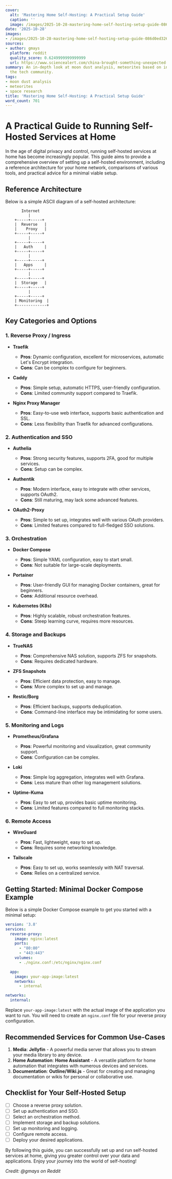 ```yaml
---
cover:
  alt: 'Mastering Home Self-Hosting: A Practical Setup Guide'
  caption: ''
  image: /images/2025-10-28-mastering-home-self-hosting-setup-guide-086d0ed326f6.png
date: '2025-10-28'
images:
- /images/2025-10-28-mastering-home-self-hosting-setup-guide-086d0ed326f6-icon.png
sources:
- author: gmays
  platform: reddit
  quality_score: 0.6249999999999999
  url: https://www.sciencealert.com/china-brought-something-unexpected-back-from-the-far-side-of-the-moon
summary: An in-depth look at moon dust analysis, meteorites based on insights from
  the tech community.
tags:
- moon dust analysis
- meteorites
- space research
title: 'Mastering Home Self-Hosting: A Practical Setup Guide'
word_count: 701
---
```


# A Practical Guide to Running Self-Hosted Services at Home

In the age of digital privacy and control, running self-hosted services at home has become increasingly popular. This guide aims to provide a comprehensive overview of setting up a self-hosted environment, including a reference architecture for your home network, comparisons of various tools, and practical advice for a minimal viable setup.

## Reference Architecture

Below is a simple ASCII diagram of a self-hosted architecture:

```
       Internet
          |
    +-----+-----+
    |  Reverse   |
    |    Proxy   |
    +-----+-----+
          |
    +-----+-----+
    |   Auth     |
    +-----+-----+
          |
    +-----+-----+
    |   Apps     |
    +-----+-----+
          |
    +-----+-----+
    |  Storage   |
    +-----+-----+
          |
    +-----+-----+
    | Monitoring  |
    +-------------+
```

## Key Categories and Options

### 1. Reverse Proxy / Ingress

- **Traefik**
  - **Pros**: Dynamic configuration, excellent for microservices, automatic Let's Encrypt integration.
  - **Cons**: Can be complex to configure for beginners.

- **Caddy**
  - **Pros**: Simple setup, automatic HTTPS, user-friendly configuration.
  - **Cons**: Limited community support compared to Traefik.

- **Nginx Proxy Manager**
  - **Pros**: Easy-to-use web interface, supports basic authentication and SSL.
  - **Cons**: Less flexibility than Traefik for advanced configurations.

### 2. Authentication and SSO

- **Authelia**
  - **Pros**: Strong security features, supports 2FA, good for multiple services.
  - **Cons**: Setup can be complex.

- **Authentik**
  - **Pros**: Modern interface, easy to integrate with other services, supports OAuth2.
  - **Cons**: Still maturing, may lack some advanced features.

- **OAuth2-Proxy**
  - **Pros**: Simple to set up, integrates well with various OAuth providers.
  - **Cons**: Limited features compared to full-fledged SSO solutions.

### 3. Orchestration

- **Docker Compose**
  - **Pros**: Simple YAML configuration, easy to start small.
  - **Cons**: Not suitable for large-scale deployments.

- **Portainer**
  - **Pros**: User-friendly GUI for managing Docker containers, great for beginners.
  - **Cons**: Additional resource overhead.

- **Kubernetes (K8s)**
  - **Pros**: Highly scalable, robust orchestration features.
  - **Cons**: Steep learning curve, requires more resources.

### 4. Storage and Backups

- **TrueNAS**
  - **Pros**: Comprehensive NAS solution, supports ZFS for snapshots.
  - **Cons**: Requires dedicated hardware.

- **ZFS Snapshots**
  - **Pros**: Efficient data protection, easy to manage.
  - **Cons**: More complex to set up and manage.

- **Restic/Borg**
  - **Pros**: Efficient backups, supports deduplication.
  - **Cons**: Command-line interface may be intimidating for some users.

### 5. Monitoring and Logs

- **Prometheus/Grafana**
  - **Pros**: Powerful monitoring and visualization, great community support.
  - **Cons**: Configuration can be complex.

- **Loki**
  - **Pros**: Simple log aggregation, integrates well with Grafana.
  - **Cons**: Less mature than other log management solutions.

- **Uptime-Kuma**
  - **Pros**: Easy to set up, provides basic uptime monitoring.
  - **Cons**: Limited features compared to full monitoring stacks.

### 6. Remote Access

- **WireGuard**
  - **Pros**: Fast, lightweight, easy to set up.
  - **Cons**: Requires some networking knowledge.

- **Tailscale**
  - **Pros**: Easy to set up, works seamlessly with NAT traversal.
  - **Cons**: Relies on a centralized service.

## Getting Started: Minimal Docker Compose Example

Below is a simple Docker Compose example to get you started with a minimal setup:

```yaml
version: '3.8'
services:
  reverse-proxy:
    image: nginx:latest
    ports:
      - "80:80"
      - "443:443"
    volumes:
      - ./nginx.conf:/etc/nginx/nginx.conf

  app:
    image: your-app-image:latest
    networks:
      - internal

networks:
  internal:
```

Replace `your-app-image:latest` with the actual image of the application you want to run. You will need to create an `nginx.conf` file for your reverse proxy configuration.

## Recommended Services for Common Use-Cases

1. **Media**: **Jellyfin** - A powerful media server that allows you to stream your media library to any device.
2. **Home Automation**: **Home Assistant** - A versatile platform for home automation that integrates with numerous devices and services.
3. **Documentation**: **Outline/Wiki.js** - Great for creating and managing documentation or wikis for personal or collaborative use.

## Checklist for Your Self-Hosted Setup

- [ ] Choose a reverse proxy solution.
- [ ] Set up authentication and SSO.
- [ ] Select an orchestration method.
- [ ] Implement storage and backup solutions.
- [ ] Set up monitoring and logging.
- [ ] Configure remote access.
- [ ] Deploy your desired applications.

By following this guide, you can successfully set up and run self-hosted services at home, giving you greater control over your data and applications. Enjoy your journey into the world of self-hosting!

*Credit: @gmays on Reddit*